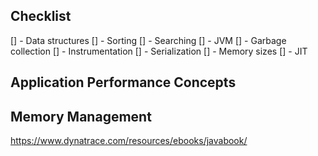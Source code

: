 ## Checklist
[] - Data structures
[] - Sorting
[] - Searching
[] - JVM
[] - Garbage collection
[] - Instrumentation
[] - Serialization
[] - Memory sizes
[] - JIT 


## Application Performance Concepts


## Memory Management



https://www.dynatrace.com/resources/ebooks/javabook/

